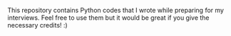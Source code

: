 This repository contains Python codes that I wrote while preparing for my interviews. Feel free to use them but it would be great if you give the necessary credits! :) 
